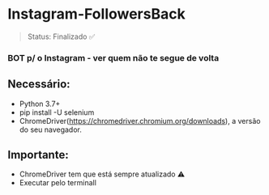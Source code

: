 <h1>Instagram-FollowersBack</h1>

> Status: Finalizado ✅

### BOT p/ o Instagram - ver quem não te segue de volta

## Necessário:

+ Python 3.7+
+ pip install -U selenium
+ ChromeDriver(https://chromedriver.chromium.org/downloads), a versão do seu navegador.

## Importante:
+ ChromeDriver tem que está sempre atualizado ⚠️
+ Executar pelo terminall
